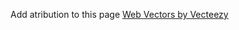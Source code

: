 Add atribution to this page
<a href="https://www.vecteezy.com/free-vector/web">Web Vectors by Vecteezy</a>